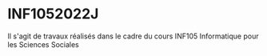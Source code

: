 # INF1052022J
 Il s'agit de travaux réalisés dans le cadre du cours INF105 Informatique pour les Sciences Sociales
